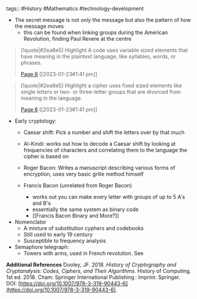tags:: #History #Mathematics #technology-development 

- The secret message is not *only* the message but also the pattern of how the message moves
	- this can be found when linking groups during the American Revolution, finding Paul Revere at the centre

> [!quote|#2ea8e5] Highlight
> A code uses variable sized elements that have meaning in the plaintext language, like syllables, words, or phrases.
>
> [Page 6](zotero://open-pdf/library/items/QGMY4CLL?page=6) [[2023-01-23#1:41 pm]]

> [!quote|#2ea8e5] Highlight
> a cipher uses fixed sized elements like single letters or two- or three-letter groups that are divorced from meaning in the language.
>
> [Page 6](zotero://open-pdf/library/items/QGMY4CLL?page=6) [[2023-01-23#1:41 pm]]


- Early cryptology:
	- Caesar shift: Pick a number and shift the letters over by that much
	- Al-Kindi: works out how to decode a Caesar shift by looking at frequencies of characters and correlating them to the language the cipher is based on
	- Roger Bacon: Writes a manuscript describing various forms of encryption, uses very basic grille method himself

	- Francis Bacon (unrelated from Roger Bacon)
		- works out you can make every letter with groups of up to 5 A's and B's
		- essentially the same system as binary code
		- [[Francis Bacon Binary and More?]]
- Nomenclator
	- A mixture of substitution cyphers and codebooks
	- Still used to early 19 century
	- Susceptible to frequency analysis
- Semaphore telegraph:
	- Towers with arms, used in French revolution. See 

**Additional References**
Dooley, JF. 2018. _History of Cryptography and Cryptanalysis: Codes, Ciphers, and Their Algorithms_. History of Computing. 1st ed. 2018. Cham: Springer International Publishing : Imprint: Springer. DOI: [https://doi.org/10.1007/978-3-319-90443-6](https://doi.org/10.1007/978-3-319-90443-6).